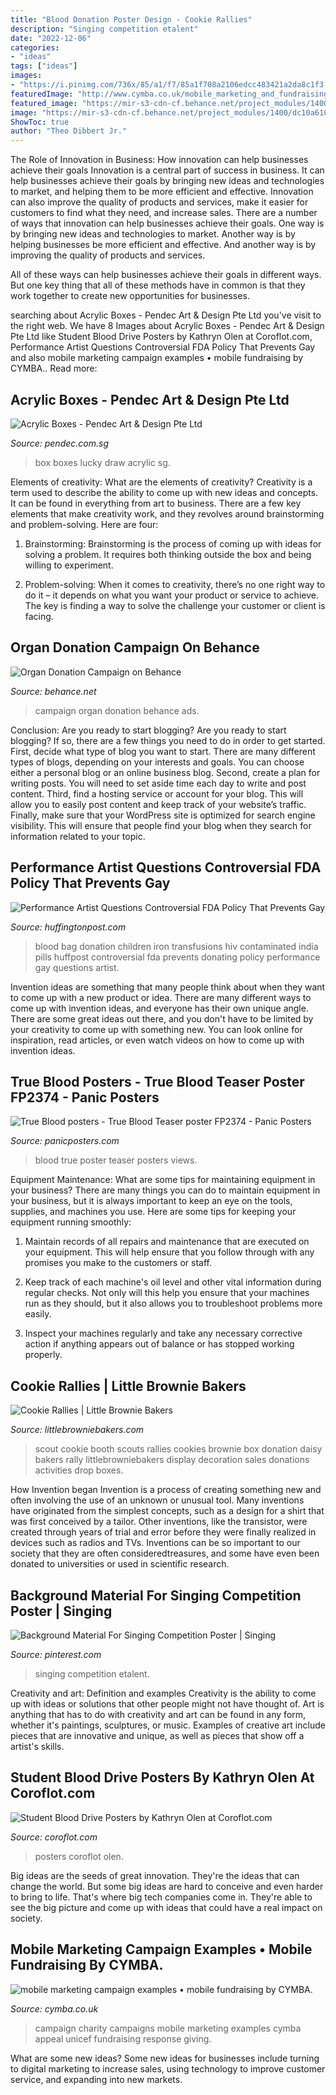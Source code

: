 ```yaml
---
title: "Blood Donation Poster Design - Cookie Rallies"
description: "Singing competition etalent"
date: "2022-12-06"
categories:
- "ideas"
tags: ["ideas"]
images:
- "https://i.pinimg.com/736x/85/a1/f7/85a1f708a2106edcc483421a2da8c1f3.jpg"
featuredImage: "http://www.cymba.co.uk/mobile_marketing_and_fundraising_campaign_examples_files/mobile-giving.jpg"
featured_image: "https://mir-s3-cdn-cf.behance.net/project_modules/1400/dc10a610712847.5626c26272dad.jpg"
image: "https://mir-s3-cdn-cf.behance.net/project_modules/1400/dc10a610712847.5626c26272dad.jpg"
ShowToc: true
author: "Theo Dibbert Jr."
---
```



The Role of Innovation in Business: How innovation can help businesses achieve their goals
Innovation is a central part of success in business. It can help businesses achieve their goals by bringing new ideas and technologies to market, and helping them to be more efficient and effective. Innovation can also improve the quality of products and services, make it easier for customers to find what they need, and increase sales.
There are a number of ways that innovation can help businesses achieve their goals. One way is by bringing new ideas and technologies to market. Another way is by helping businesses be more efficient and effective. And another way is by improving the quality of products and services.

All of these ways can help businesses achieve their goals in different ways. But one key thing that all of these methods have in common is that they work together to create new opportunities for businesses.

	

		
searching about Acrylic Boxes - Pendec Art &amp; Design Pte Ltd you've visit to the right web. We have 8 Images about Acrylic Boxes - Pendec Art &amp; Design Pte Ltd like Student Blood Drive Posters by Kathryn Olen at Coroflot.com, Performance Artist Questions Controversial FDA Policy That Prevents Gay and also mobile marketing campaign examples • mobile fundraising by CYMBA.. Read more:
		
    
## Acrylic Boxes - Pendec Art &amp; Design Pte Ltd

<img loading=lazy src="http://pendec.com.sg/wp-content/uploads/2016/02/Luckydraw-Cum-Donation-Box-Yellow-2.jpg" onerror="this.onerror=null;this.src='https://tse4.mm.bing.net/th?id=OIP.zzGIiGPVi1YphX4i8YSeGQHaE8&amp;pid=15.1';" alt="Acrylic Boxes - Pendec Art &amp; Design Pte Ltd">

_Source: pendec.com.sg_

>box boxes lucky draw acrylic sg. 

	

Elements of creativity: What are the elements of creativity?
Creativity is a term used to describe the ability to come up with new ideas and concepts. It can be found in everything from art to business. There are a few key elements that make creativity work, and they revolves around brainstorming and problem-solving. Here are four:
1. Brainstorming: Brainstorming is the process of coming up with ideas for solving a problem. It requires both thinking outside the box and being willing to experiment.

2. Problem-solving: When it comes to creativity, there’s no one right way to do it – it depends on what you want your product or service to achieve. The key is finding a way to solve the challenge your customer or client is facing.


    
## Organ Donation Campaign On Behance

<img loading=lazy src="https://mir-s3-cdn-cf.behance.net/project_modules/1400/dc10a610712847.5626c26272dad.jpg" onerror="this.onerror=null;this.src='https://tse1.mm.bing.net/th?id=OIP.qyqunePDh7nqa7K7S07NGwHaKe&amp;pid=15.1';" alt="Organ Donation Campaign on Behance">

_Source: behance.net_

>campaign organ donation behance ads. 

	

Conclusion: Are you ready to start blogging?
Are you ready to start blogging? If so, there are a few things you need to do in order to get started. First, decide what type of blog you want to start. There are many different types of blogs, depending on your interests and goals. You can choose either a personal blog or an online business blog. Second, create a plan for writing posts. You will need to set aside time each day to write and post content. Third, find a hosting service or account for your blog. This will allow you to easily post content and keep track of your website’s traffic. Finally, make sure that your WordPress site is optimized for search engine visibility. This will ensure that people find your blog when they search for information related to your topic.

    
## Performance Artist Questions Controversial FDA Policy That Prevents Gay

<img loading=lazy src="http://i.huffpost.com/gen/1285109/images/o-BLOOD-facebook.jpg" onerror="this.onerror=null;this.src='https://tse3.mm.bing.net/th?id=OIP.ljUf_nL0hElnW83IOoZ_bQHaKf&amp;pid=15.1';" alt="Performance Artist Questions Controversial FDA Policy That Prevents Gay">

_Source: huffingtonpost.com_

>blood bag donation children iron transfusions hiv contaminated india pills huffpost controversial fda prevents donating policy performance gay questions artist. 

	

Invention ideas are something that many people think about when they want to come up with a new product or idea. There are many different ways to come up with invention ideas, and everyone has their own unique angle. There are some great ideas out there, and you don't have to be limited by your creativity to come up with something new. You can look online for inspiration, read articles, or even watch videos on how to come up with invention ideas.

    
## True Blood Posters - True Blood Teaser Poster FP2374 - Panic Posters

<img loading=lazy src="https://www.panicposters.com/media/catalog/product/cache/1/image/600x898.75/9df78eab33525d08d6e5fb8d27136e95/f/p/fp2374-true-blood.jpg" onerror="this.onerror=null;this.src='https://tse2.mm.bing.net/th?id=OIP.uxshvGfQyHD8beafDIaOYAHaLF&amp;pid=15.1';" alt="True Blood posters - True Blood Teaser poster FP2374 - Panic Posters">

_Source: panicposters.com_

>blood true poster teaser posters views. 

	

Equipment Maintenance: What are some tips for maintaining equipment in your business?
There are many things you can do to maintain equipment in your business, but it is always important to keep an eye on the tools, supplies, and machines you use. Here are some tips for keeping your equipment running smoothly:
1. Maintain records of all repairs and maintenance that are executed on your equipment. This will help ensure that you follow through with any promises you make to the customers or staff.

2. Keep track of each machine's oil level and other vital information during regular checks. Not only will this help you ensure that your machines run as they should, but it also allows you to troubleshoot problems more easily.

3. Inspect your machines regularly and take any necessary corrective action if anything appears out of balance or has stopped working properly.

    
## Cookie Rallies | Little Brownie Bakers

<img loading=lazy src="http://www.littlebrowniebakers.com/media/filebrowser/giftofcaringbin.jpg" onerror="this.onerror=null;this.src='https://tse4.mm.bing.net/th?id=OIP.s2eiFjrBiZMUn5JXknfREwHaLc&amp;pid=15.1';" alt="Cookie Rallies | Little Brownie Bakers">

_Source: littlebrowniebakers.com_

>scout cookie booth scouts rallies cookies brownie box donation daisy bakers rally littlebrowniebakers display decoration sales donations activities drop boxes. 

	

How Invention began
Invention is a process of creating something new and often involving the use of an unknown or unusual tool. Many inventions have originated from the simplest concepts, such as a design for a shirt that was first conceived by a tailor. Other inventions, like the transistor, were created through years of trial and error before they were finally realized in devices such as radios and TVs. Inventions can be so important to our society that they are often consideredtreasures, and some have even been donated to universities or used in scientific research.

    
## Background Material For Singing Competition Poster | Singing

<img loading=lazy src="https://i.pinimg.com/736x/85/a1/f7/85a1f708a2106edcc483421a2da8c1f3.jpg" onerror="this.onerror=null;this.src='https://tse1.mm.bing.net/th?id=OIP.kG-YduVat9PIuFcx-lzgYQHaEc&amp;pid=15.1';" alt="Background Material For Singing Competition Poster | Singing">

_Source: pinterest.com_

>singing competition etalent. 

	

Creativity and art: Definition and examples
Creativity is the ability to come up with ideas or solutions that other people might not have thought of. Art is anything that has to do with creativity and art can be found in any form, whether it's paintings, sculptures, or music. Examples of creative art include pieces that are innovative and unique, as well as pieces that show off a artist's skills.

    
## Student Blood Drive Posters By Kathryn Olen At Coroflot.com

<img loading=lazy src="https://s3images.coroflot.com/user_files/individual_files/original_167907_Rjp6NCo0MzYvJaZfz8cuNtnBQ.jpg" onerror="this.onerror=null;this.src='https://tse4.mm.bing.net/th?id=OIP.n6Zu7z5N-CBC78sBikFaRAHaLc&amp;pid=15.1';" alt="Student Blood Drive Posters by Kathryn Olen at Coroflot.com">

_Source: coroflot.com_

>posters coroflot olen. 

	

Big ideas are the seeds of great innovation. They're the ideas that can change the world. But some big ideas are hard to conceive and even harder to bring to life. That's where big tech companies come in. They're able to see the big picture and come up with ideas that could have a real impact on society.

    
## Mobile Marketing Campaign Examples • Mobile Fundraising By CYMBA.

<img loading=lazy src="http://www.cymba.co.uk/mobile_marketing_and_fundraising_campaign_examples_files/mobile-giving.jpg" onerror="this.onerror=null;this.src='https://tse3.mm.bing.net/th?id=OIP.l4XbsIDFPru1pQj03TLLTAHaLH&amp;pid=15.1';" alt="mobile marketing campaign examples • mobile fundraising by CYMBA.">

_Source: cymba.co.uk_

>campaign charity campaigns mobile marketing examples cymba appeal unicef fundraising response giving. 

	

What are some new ideas?
Some new ideas for businesses include turning to digital marketing to increase sales, using technology to improve customer service, and expanding into new markets.

